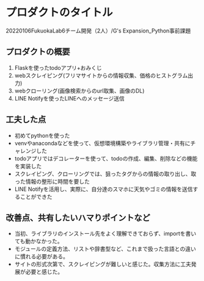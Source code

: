 # プロダクトのタイトル
20220106FukuokaLab6チーム開発（2人）/G's Expansion_Python事前課題

## プロダクトの概要
1. Flaskを使ったtodoアプリ+おみくじ
2. webスクレイピング(フリマサイトからの情報収集、価格のヒストグラム出力)
3. webクローリング(画像検索からのurl取集、画像のDL)
4. LINE Notifyを使ったLINEへのメッセージ送信

## 工夫した点
- 初めてpythonを使った
- venvやanacondaなどを使って、仮想環境構築やライブラリ管理・共有にチャレンジした
- todoアプリではデコレーターを使って、todoの作成、編集、削除などの機能を実装した
- スクレイピング、クローリングでは、狙ったタグからの情報の取り出し、取った情報の整形に時間を要した
- LINE Notifyを活用し、実際に、自分達のスマホに天気やゴミの情報を送信することができた

## 改善点、共有したいハマりポイントなど
- 当初、ライブラリのインストール先をよく理解できておらず、importを書いても動かなかった。
- モジュールの定義方法、リストや辞書型など、これまで扱った言語との違いに慣れる必要がある。
- サイトの形式次第で、スクレイピングが難しいと感じた。収集方法に工夫発展が必要と感じた。